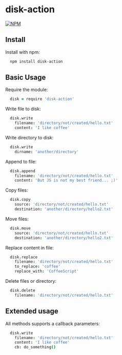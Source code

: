 # disk-action

[![NPM](https://nodei.co/npm/disk-action.png?compact=true)](https://nodei.co/npm/disk-action/)


## Install

Install with npm:
  ```sh
    npm install disk-action
  ```
  
## Basic Usage

Require the module:
  ```coffeescript
    disk = require 'disk-action'
  ```

Write file to disk:
  ```coffeescript
    disk.write
      filename: 'directory/not/created/hello.txt'
      content: 'I like coffee'
  ```

Write directory to disk:
  ```coffeescript
    disk.write
      dirname: 'another/directory'
  ```

Append to file:
  ```coffeescript
    disk.append
      filename: 'directory/not/created/hello.txt'
      content: 'But JS is not my best friend... ;)'
  ```

Copy files:
  ```coffeescript
    disk.copy
      source: 'directory/not/created/hello.txt'
      destination: 'another/directory/hello2.txt'
  ```

Move files:
  ```coffeescript
    disk.move
      source: 'directory/not/created/hello.txt'
      destination: 'another/directory/hello2.txt'
  ```

Replace content in file:
  ```coffeescript
    disk.replace
      filename: 'directory/not/created/hello.txt'
      to_replace: 'coffee'
      replace_with: 'CoffeeScript'
  ```

Delete files or directory:
  ```coffeescript
    disk.delete
      filename: 'directory/not/created/hello.txt'
  ```


## Extended usage

All methods supports a callback parameters:
  ```coffeescript
    disk.write
      filename: 'directory/not/created/hello.txt'
      content: 'I like coffee'
      cb: do_something()
  ```
